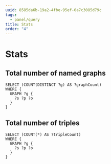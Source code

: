 ```yaml
---
uuid: 8585da6b-19a2-4fbe-95ef-0a7c3085d79c
tags:
  - panel/query
title: Stats
order: "4"
---
```


# Stats

## Total number of named graphs

```osg
SELECT (COUNT(DISTINCT ?g) AS ?graphCount)
WHERE {
  GRAPH ?g {
    ?s ?p ?o
  }
}
```

## Total number of triples

```osg
SELECT (COUNT(*) AS ?tripleCount)
WHERE {
  GRAPH ?g {
    ?s ?p ?o
  }
}
```
